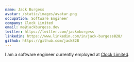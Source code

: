 ```yaml
---
name: Jack Burgess
avatar: /static/images/avatar.png
occupation: Software Engineer
company: Clock Limited
email: me@jackburgess.dev
twitter: https://twitter.com/jackmburgess
linkedin: https://www.linkedin.com/in/jack-burgess828/
github: https://github.com/jack828
---
```


I am a software engineer currently employed at [Clock Limited](https://www.clock.co.uk/).
